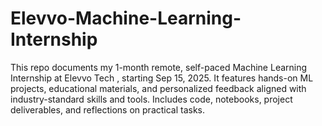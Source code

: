 # Elevvo-Machine-Learning-Internship
This repo documents my 1-month remote, self-paced Machine Learning Internship at Elevvo Tech , starting Sep 15, 2025. It features hands-on ML projects, educational materials, and personalized feedback aligned with industry-standard skills and tools. Includes code, notebooks, project deliverables, and reflections on practical tasks.
